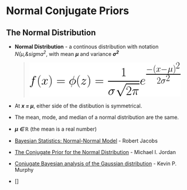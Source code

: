 # Normal Conjugate Priors

## The Normal Distribution

* **Normal Distribution** - a continous distribution with notation <em>N(&mu;,&sigma<sup>2</sup></em>, with mean <strong><em>&mu;</em></strong> and variance <strong><em>&sigma;<sup>2</sup></em></strong>
  > ![normal density](./img/fb256a18-8ac2-4e0c-8e41-5d14f780e8bf.png)<!--
    f(x) = \phi(z) = \frac{1}{\sigma \sqrt{2 \pi } }e^{\frac{-(x - \mu)^2}{2\sigma^2}}
    -->
* At <strong><em>x = &mu;</em></strong>, either side of the distibution is symmetrical.
* The mean, mode, and median of a normal distribution are the same.
* <strong><em>&mu; &isin; &#8477;</em></strong> (the mean is a real number)

* [Bayesian Statistics: Normal-Normal Model](http://www2.bcs.rochester.edu/sites/jacobslab/cheat_sheet/bayes_Normal_Normal.pdf) - Robert Jacobs
* [The Conjugate Prior for the Normal Distribution](https://people.eecs.berkeley.edu/~jordan/courses/260-spring10/lectures/lecture5.pdf) - Michael I. Jordan
* [Conjugate Bayesian analysis of the Gaussian distribution](https://www.cs.ubc.ca/~murphyk/Papers/bayesGauss.pdf) - Kevin P. Murphy
* []